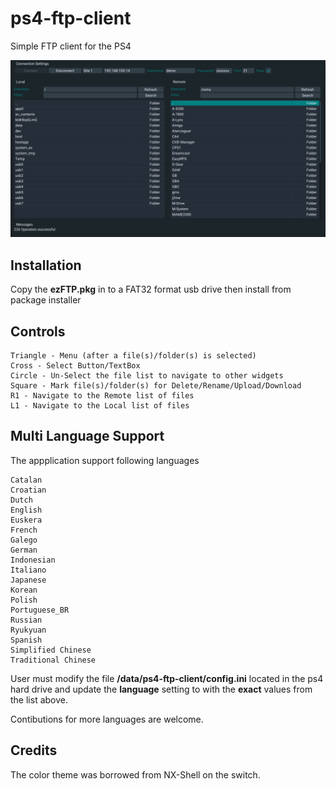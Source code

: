 # ps4-ftp-client

Simple FTP client for the PS4

![Preview](/screenshot.jpg)

## Installation
Copy the **ezFTP.pkg** in to a FAT32 format usb drive then install from package installer

## Controls
```
Triangle - Menu (after a file(s)/folder(s) is selected)
Cross - Select Button/TextBox
Circle - Un-Select the file list to navigate to other widgets
Square - Mark file(s)/folder(s) for Delete/Rename/Upload/Download
R1 - Navigate to the Remote list of files
L1 - Navigate to the Local list of files
```

## Multi Language Support
The appplication support following languages
```
Catalan
Croatian
Dutch
English
Euskera
French
Galego
German
Indonesian
Italiano
Japanese
Korean
Polish
Portuguese_BR
Russian
Ryukyuan
Spanish
Simplified Chinese
Traditional Chinese
```
User must modify the file **/data/ps4-ftp-client/config.ini** located in the ps4 hard drive and update the **language** setting to with the **exact** values from the list above.

Contibutions for more languages are welcome.

## Credits
The color theme was borrowed from NX-Shell on the switch.
